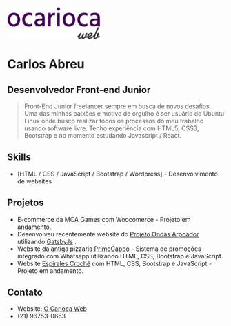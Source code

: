 
![Logo](https://github.com/ocariocawebdesign/ocariocawebdesign/blob/main/src/components/Header/img/logo.png)


# Carlos Abreu
## Desenvolvedor Front-end Junior

> Front-End Junior freelancer sempre em busca de novos desafios. Uma das minhas paixões e motivo de orgulho é ser usuário do Ubuntu Linux onde busco realizar todos os processos do meu trabalho usando software livre.
Tenho experiência com HTML5, CSS3, Bootstrap e no momento estudando Javascript / React.



## Skills


- [HTML / CSS / JavaScript / Bootstrap /  Wordpress] - Desenvolvimento de websites


## Projetos

- E-commerce da MCA Games com Woocomerce - Projeto em andamento.
- Desenvolveu recentemente website do [Projeto Ondas Arpoador](https://ondasarpoador.com.br/) utilizando  [GatsbyJs](https://www.gatsbyjs.com/) .
- Website da antiga pizzaria [PrimoCappo](https://ocariocawebdesign.github.io/promocoes-delivery/) - Sistema de promoções integrado com Whatsapp utilizando HTML, CSS, Bootstrap e JavaScript.
- Website [Espirales Crochê](https://espirales.netlify.app/)  com HTML, CSS, Bootstrap e JavaScript - Projeto em andamento.

## Contato

- Website: [O Carioca Web](https://ocariocaweb.gatsbyjs.io/)
- (21) 96753-0653





  
